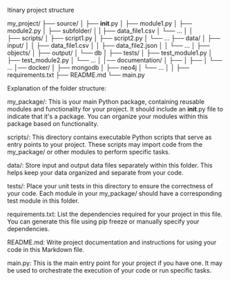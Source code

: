 Itinary project structure

my_project/
    ├── source/
    │    ├── __init__.py
    │    ├── module1.py
    │    ├── module2.py
    │    ├── subfolder/
    │    |       ├── data_file1.csv
    │    └── ...
    │
    │    
    ├── scripts/
    │    ├── script1.py
    │    ├── script2.py
    │    └── ...
    ├── data/
    │    ├── input/
    │    │    ├── data_file1.csv
    │    │    ├── data_file2.json
    │    │    └── ...
    │    ├── objects/
    │    ├── output/
    │    └── db
    │
    ├── tests/
    │    ├── test_module1.py
    │    ├── test_module2.py
    │    └── ...
    │
    │── documentation/
    │    ├── 
    │    ├── 
    │    └── ...
    │── docker/
    │    ├── mongodb
    │    ├── neo4j
    │    └── ...
    │
    │
    ├── requirements.txt
    ├── README.md
    └── main.py
    
Explanation of the folder structure:

my_package/: This is your main Python package, containing reusable modules and functionality for your project. It should include an __init__.py file to indicate that it's a package. You can organize your modules within this package based on functionality.

scripts/: This directory contains executable Python scripts that serve as entry points to your project. These scripts may import code from the my_package/ or other modules to perform specific tasks.

data/: Store input and output data files separately within this folder. This helps keep your data organized and separate from your code.

tests/: Place your unit tests in this directory to ensure the correctness of your code. Each module in your my_package/ should have a corresponding test module in this folder.

requirements.txt: List the dependencies required for your project in this file. You can generate this file using pip freeze or manually specify your dependencies.

README.md: Write project documentation and instructions for using your code in this Markdown file.

main.py: This is the main entry point for your project if you have one. It may be used to orchestrate the execution of your code or run specific tasks.



